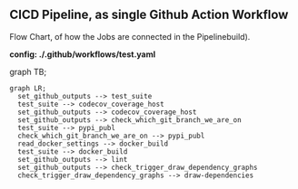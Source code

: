 ## CICD Pipeline, as single Github Action Workflow

Flow Chart, of how the Jobs are connected in the Pipelinebuild).

**config: ./.github/workflows/test.yaml**

graph TB;
```mermaid
graph LR;
  set_github_outputs --> test_suite
  test_suite --> codecov_coverage_host
  set_github_outputs --> codecov_coverage_host
  set_github_outputs --> check_which_git_branch_we_are_on
  test_suite --> pypi_publ
  check_which_git_branch_we_are_on --> pypi_publ
  read_docker_settings --> docker_build
  test_suite --> docker_build
  set_github_outputs --> lint
  set_github_outputs --> check_trigger_draw_dependency_graphs
  check_trigger_draw_dependency_graphs --> draw-dependencies
```
